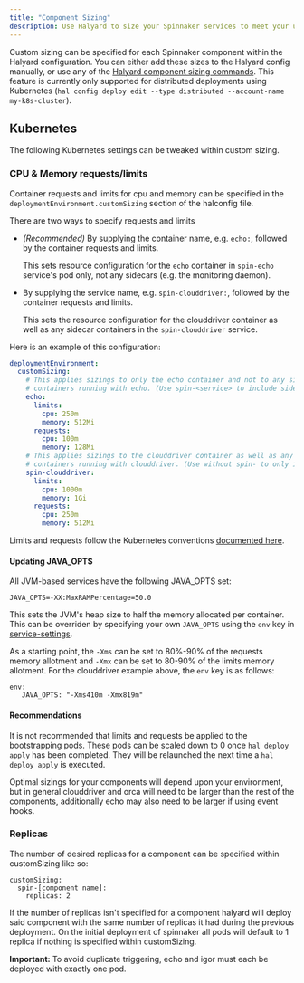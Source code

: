 ```yaml
---
title: "Component Sizing"
description: Use Halyard to size your Spinnaker services to meet your usage requirements.
---
```



Custom sizing can be specified for each Spinnaker component within the Halyard configuration. You can either add these sizes to the Halyard config manually, or use any of the [Halyard component sizing commands](https://www.spinnaker.io/reference/halyard/commands/#hal-config-deploy-component-sizing). This feature is currently only supported for distributed deployments using Kubernetes (`hal config deploy edit --type distributed --account-name my-k8s-cluster`).

## Kubernetes
The following Kubernetes settings can be tweaked within custom sizing. 

### CPU & Memory requests/limits

Container requests and limits for cpu and memory can be specified in the `deploymentEnvironment.customSizing` section of the halconfig file. 

There are two ways to specify requests and limits

* _(Recommended)_ By supplying the container name, e.g. `echo:`, followed by the container requests and limits.

  This sets resource configuration for the `echo` container in `spin-echo` service's pod only, not any sidecars
  (e.g. the monitoring daemon).
   
* By supplying the service name, e.g. `spin-clouddriver:`, followed by the container requests and limits.

  This sets the resource configuration for the clouddriver container as well as any sidecar containers in the
  `spin-clouddriver` service.

Here is an example of this configuration:

```yaml
deploymentEnvironment:
  customSizing:
    # This applies sizings to only the echo container and not to any sidecar 
    # containers running with echo. (Use spin-<service> to include sidecars)
    echo:
      limits:
        cpu: 250m
        memory: 512Mi
      requests:
        cpu: 100m
        memory: 128Mi
    # This applies sizings to the clouddriver container as well as any sidecar 
    # containers running with clouddriver. (Use without spin- to only include the clouddriver container)
    spin-clouddriver:
      limits:
        cpu: 1000m
        memory: 1Gi
      requests:
        cpu: 250m
        memory: 512Mi
```

Limits and requests follow the Kubernetes conventions [documented here](https://kubernetes.io/docs/concepts/configuration/manage-compute-resources-container/).

#### Updating JAVA_OPTS

All JVM-based services have the following JAVA_OPTS set:

```
JAVA_OPTS=-XX:MaxRAMPercentage=50.0
```

This sets the JVM's heap size to half the memory allocated per container. This can be overriden by specifying your own `JAVA_OPTS` 
using the `env` key in [service-settings](/docs/reference/halyard/custom/#tweakable-service-settings).

As a starting point, the `-Xms` can be set to 80%-90% of the requests memory allotment and `-Xmx` can be set to 80-90% of the limits memory allotment. For the clouddriver example above, the `env` key is as follows:

```
env:
   JAVA_OPTS: "-Xms410m -Xmx819m"
```

#### Recommendations

It is not recommended that limits and requests be applied to the bootstrapping pods. These pods can be scaled down to 0 once `hal deploy apply` has been completed. They will be relaunched the next time a `hal deploy apply` is executed.

Optimal sizings for your components will depend upon your environment, but in general clouddriver and orca will need to be larger than the rest of the components, additionally echo may also need to be larger if using event hooks.

### Replicas

The number of desired replicas for a component can be specified within customSizing like so:
```
customSizing:
  spin-[component name]:
    replicas: 2
```
If the number of replicas isn't specified for a component halyard will deploy said component with the same number of replicas it had during the previous deployment. On the initial deployment of spinnaker all pods will default to 1 replica if nothing is specified within customSizing.

__Important:__ To avoid duplicate triggering, echo and igor must each be deployed with exactly one pod.
